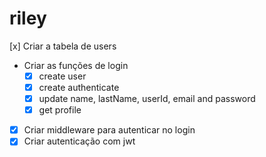 # riley

[x] Criar a tabela de users

- Criar as funções de login
  - [x] create user
  - [x] create authenticate
  - [x] update name, lastName, userId, email and password
  - [x] get profile
- [x] Criar middleware para autenticar no login
- [x] Criar autenticação com jwt
